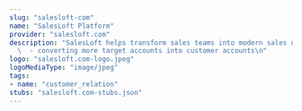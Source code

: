 ```yaml
---
slug: "salesloft-com"
name: "SalesLoft Platform"
provider: "salesloft.com"
description: "SalesLoft helps transform sales teams into modern sales organizations\
  \  - converting more target accounts into customer accounts\n"
logo: "salesloft.com-logo.jpeg"
logoMediaType: "image/jpeg"
tags:
- name: "customer_relation"
stubs: "salesloft.com-stubs.json"
---
```

